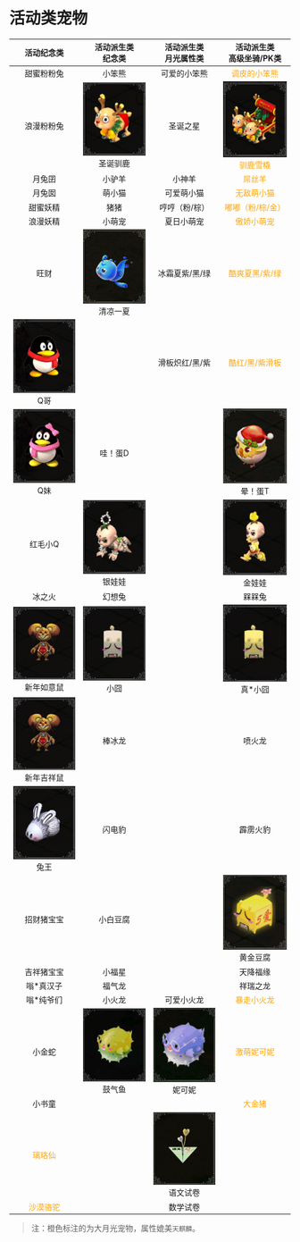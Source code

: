 # 活动类宠物

|                         活动纪念类                          |                 活动派生类<br/>纪念类                  |               活动派生类<br/>月光属性类                |                 活动派生类<br/>高级坐骑/PK类                 |
| :---------------------------------------------------------: | :----------------------------------------------------: | :----------------------------------------------------: | :----------------------------------------------------------: |
|                         甜蜜粉粉兔                          |                         小笨熊                         |                      可爱的小笨熊                      |        <span style="color:orange">调皮的小笨熊</span>        |
|                         浪漫粉粉兔                          | ![](/static/images/game/chongwu/sdxl.jpg)<br/>圣诞驯鹿 |                        圣诞之星                        | <span style="color:orange">![](/static/images/game/chongwu/xlxq.jpg)<br/>驯鹿雪橇</span> |
|                           月兔囝                            |                         小驴羊                         |                         小神羊                         |           <span style="color:orange">屌丝羊</span>           |
|                           月兔囡                            |                         萌小猫                         |                       可爱萌小猫                       |         <span style="color:orange">无敌萌小猫</span>         |
|                          甜蜜妖精                           |                          猪猪                          |                     哼哼（粉/棕）                      |      <span style="color:orange">嘟嘟（粉/棕/金）</span>      |
|                          浪漫妖精                           |                         小萌宠                         |                       夏日小萌宠                       |         <span style="color:orange">傲娇小萌宠</span>         |
|                            旺财                             | ![](/static/images/game/chongwu/qlyx.png)<br/>清凉一夏 |                     冰霜夏紫/黑/绿                     |       <span style="color:orange">酷爽夏黑/紫/绿</span>       |
|       ![](/static/images/game/chongwu/qg.jpg)<br/>Q哥       |                         <br/>                          |                     滑板炽红/黑/紫                     |       <span style="color:orange">酷红/黑/紫滑板</span>       |
|       ![](/static/images/game/chongwu/qm.jpg)<br/>Q妹       |                        哇！蛋D                         |                         <br/>                          |     ![](/static/images/game/chongwu/ydt.png)<br/>晕！蛋T     |
|                           红毛小Q                           |  ![](/static/images/game/chongwu/yww.jpg)<br/>银娃娃   |                         <br/>                          |     ![](/static/images/game/chongwu/jww.jpg)<br/>金娃娃      |
|                           冰之火                            |                         幻想兔                         |                         <br/>                          |                            槑槑兔                            |
| ![](/static/images/game/chongwu/xnryjxs.jpg)<br/>新年如意鼠 |    ![](/static/images/game/chongwu/xj.jpg)<br/>小囧    |                         <br/>                          |     ![](/static/images/game/chongwu/zxj.jpg)<br/>真*小囧     |
| ![](/static/images/game/chongwu/xnryjxs.jpg)<br/>新年吉祥鼠 |                         棒冰龙                         |                         <br/>                          |                            喷火龙                            |
|      ![](/static/images/game/chongwu/tw.jpg)<br/>兔王       |                         闪电豹                         |                         <br/>                          |                           霹雳火豹                           |
|                         招财猪宝宝                          |                        小白豆腐                        |                         <br/>                          |    ![](/static/images/game/chongwu/hjdf.png)<br/>黄金豆腐    |
|                         吉祥猪宝宝                          |                         小福星                         |                         <br/>                          |                           天降福缘                           |
|                          嗡*真汉子                          |                         福气龙                         |                         <br/>                          |                           祥瑞之龙                           |
|                          嗡*纯爷们                          |                         小火龙                         |                       可爱小火龙                       |         <span style="color:orange">暴走小火龙</span>         |
|                           小金蛇                            |  ![](/static/images/game/chongwu/gqy.png)<br/>鼓气鱼   |  ![](/static/images/game/chongwu/nkn.png)<br/>妮可妮   |         <span style="color:orange">激萌妮可妮</span>         |
|                           小书童                            |                         <br/>                          |                         <br/>                          |           <span style="color:orange">大金猪</span>           |
|          <span style="color:orange">璃珞仙</span>           |                         <br/>                          | ![](/static/images/game/chongwu/ywsj.png)<br/>语文试卷 |                            <br/>                             |
|         <span style="color:orange">沙漠骆驼</span>          |                         <br/>                          |                        数学试卷                        |                            <br/>                             |

>  注：橙色标注的为大月光宠物，属性媲美`天麒麟`。

